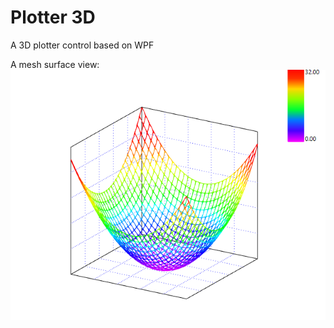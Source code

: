 # Plotter 3D
A 3D plotter control based on WPF

A mesh surface view:
![Demo A mesh surface view ](./demo.png)
